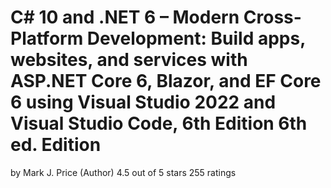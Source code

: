 
# C# 10 and .NET 6 – Modern Cross-Platform Development: Build apps, websites, and services with ASP.NET Core 6, Blazor, and EF Core 6 using Visual Studio 2022 and Visual Studio Code, 6th Edition 6th ed. Edition
by Mark J. Price  (Author)
4.5 out of 5 stars    255 ratings
